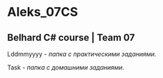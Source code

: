 # Aleks_07CS
## Belhard C# course | Team 07

Lddmmyyyy - _папка с практическими заданиями._

Task - _папка с домашними заданиями._